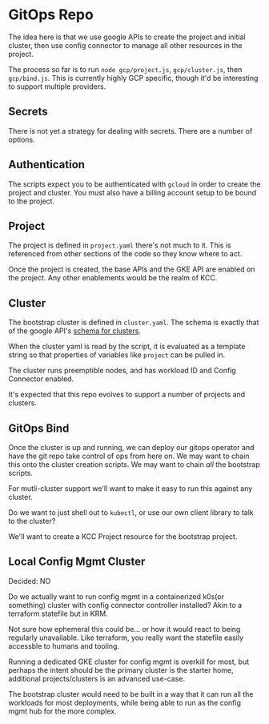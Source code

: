 # GitOps Repo

The idea here is that we use google APIs to create the project and initial
cluster, then use config connector to manage all other resources in the project.

The process so far is to run `node gcp/project.js`, `gcp/cluster.js`, then
`gcp/bind.js`. This is currently highly GCP specific, though it'd be
interesting to support multiple providers.

## Secrets

There is not yet a strategy for dealing with secrets. There are a number of options.

## Authentication

The scripts expect you to be authenticated with `gcloud` in order to create the
project and cluster. You must also have a billing account setup to be bound to
the project.

## Project

The project is defined in `project.yaml` there's not much to it. This is
referenced from other sections of the code so they know where to act.

Once the project is created, the base APIs and the GKE API are enabled on the
project. Any other enablements would be the realm of KCC.

## Cluster

The bootstrap cluster is defined in `cluster.yaml`. The schema is exactly that
of the google API's [schema for clusters](https://cloud.google.com/kubernetes-engine/docs/reference/rest/v1beta1/projects.locations.clusters#Cluster).

When the cluster yaml is read by the script, it is evaluated as a template
string so that properties of variables like `project` can be pulled in.

The cluster runs preemptible nodes, and has workload ID and Config Connector enabled.

It's expected that this repo evolves to support a number of projects and clusters.

## GitOps Bind

Once the cluster is up and running, we can deploy our gitops operator and have
the git repo take control of ops from here on. We may want to chain this onto
the cluster creation scripts. We may want to chain _all_ the bootstrap scripts.

For mutli-cluster support we'll want to make it easy to run this against any 
cluster. 

Do we want to just shell out to `kubectl`, or use our own client library to
talk to the cluster?

We'll want to create a KCC Project resource for the bootstrap project.

## Local Config Mgmt Cluster
Decided: NO

Do we actually want to run config mgmt in a containerized k0s(or something)
cluster with config connector controller installed? Akin to a terraform
statefile but in KRM.

Not sure how ephemeral this could be... or how it would react to being
regularly unavailable. Like terraform, you really want the statefile easily
accessble to humans and tooling.

Running a dedicated GKE cluster for config mgmt is overkill for most, but
perhaps the intent should be the primary cluster is the starter home,
additional projects/clusters is an advanced use-case.

The bootstrap cluster would need to be built in a way that it can run all the
workloads for most deployments, while being able to run as the config mgmt hub
for the more complex.


